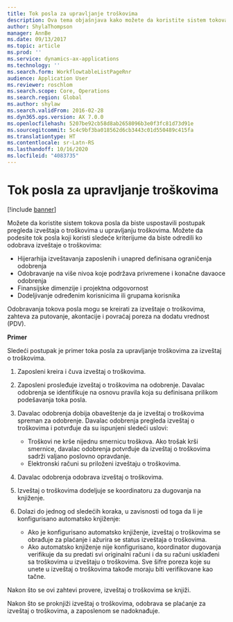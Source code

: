 ```yaml
---
title: Tok posla za upravljanje troškovima
description: Ova tema objašnjava kako možete da koristite sistem tokova posla u usluzi Microsoft Dynamics 365 Finance, da biste uspostavili postupak pregleda izveštaja o troškovima u upravljanju troškovima.
author: ShylaThompson
manager: AnnBe
ms.date: 09/13/2017
ms.topic: article
ms.prod: ''
ms.service: dynamics-ax-applications
ms.technology: ''
ms.search.form: WorkflowtableListPageRnr
audience: Application User
ms.reviewer: roschlom
ms.search.scope: Core, Operations
ms.search.region: Global
ms.author: shylaw
ms.search.validFrom: 2016-02-28
ms.dyn365.ops.version: AX 7.0.0
ms.openlocfilehash: 5207be92cb58d8ab2658096b3e0f3fc81d73d91e
ms.sourcegitcommit: 5c4c9bf3ba018562d6cb3443c01d550489c415fa
ms.translationtype: HT
ms.contentlocale: sr-Latn-RS
ms.lasthandoff: 10/16/2020
ms.locfileid: "4083735"
---
```

# <a name="expense-management-workflow"></a>Tok posla za upravljanje troškovima

[!include [banner](../includes/banner.md)]

Možete da koristite sistem tokova posla da biste uspostavili postupak pregleda izveštaja o troškovima u upravljanju troškovima. Možete da podesite tok posla koji koristi sledeće kriterijume da biste odredili ko odobrava izveštaje o troškovima:

- Hijerarhija izveštavanja zaposlenih i unapred definisana ograničenja odobrenja
- Odobravanje na više nivoa koje podržava privremene i konačne davaoce odobrenja
- Finansijske dimenzije i projektna odgovornost
- Dodeljivanje određenim korisnicima ili grupama korisnika

Odobravanja tokova posla mogu se kreirati za izveštaje o troškovima, zahteva za putovanje, akontacije i povraćaj poreza na dodatu vrednost (PDV).

**Primer**

Sledeći postupak je primer toka posla za upravljanje troškovima za izveštaj o troškovima.

1. Zaposleni kreira i čuva izveštaj o troškovima.
2. Zaposleni prosleđuje izveštaj o troškovima na odobrenje. Davalac odobrenja se identifikuje na osnovu pravila koja su definisana prilikom podešavanja toka posla.
3. Davalac odobrenja dobija obaveštenje da je izveštaj o troškovima spreman za odobrenje. Davalac odobrenja pregleda izveštaj o troškovima i potvrđuje da su ispunjeni sledeći uslovi:

    - Troškovi ne krše nijednu smernicu troškova. Ako trošak krši smernice, davalac odobrenja potvrđuje da izveštaj o troškovima sadrži valjano poslovno opravdanje.
    - Elektronski računi su priloženi izveštaju o troškovima.

4. Davalac odobrenja odobrava izveštaj o troškovima.
5. Izveštaj o troškovima dodeljuje se koordinatoru za dugovanja na knjiženje.
6. Dolazi do jednog od sledećih koraka, u zavisnosti od toga da li je konfigurisano automatsko knjiženje:

    - Ako je konfigurisano automatsko knjiženje, izveštaj o troškovima se obrađuje za plaćanje i ažurira se status izveštaja o troškovima.
    - Ako automatsko knjiženje nije konfigurisano, koordinator dugovanja verifikuje da su predati svi originalni računi i da su računi usklađeni sa troškovima u izveštaju o troškovima. Sve šifre poreza koje su unete u izveštaj o troškovima takođe moraju biti verifikovane kao tačne.

Nakon što se ovi zahtevi provere, izveštaj o troškovima se knjiži.

Nakon što se proknjiži izveštaj o troškovima, odobrava se plaćanje za izveštaj o troškovima, a zaposlenom se nadoknađuje.
